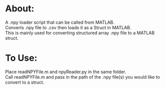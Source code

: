 # About:
A .npy loader script that can be called from MATLAB.\
Converts .npy file to .csv then loads it as a Struct in MATLAB.\
This is mainly used for converting structured array .npy file to a MATLAB struct.

# To Use:
Place readNPYFile.m and npyReader.py in the same folder.\
Call readNPYFile.m and pass in the path of the .npy file(s) you would like to convert to a struct. 
